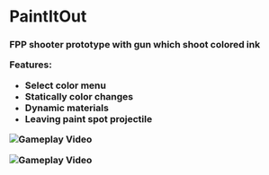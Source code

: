 # PaintItOut

<h3> FPP shooter prototype with gun which shoot colored ink

Features:
- Select color menu
- Statically color changes
- Dynamic materials
- Leaving paint spot projectile


![Gameplay Video](https://github.com/apokrif6/apokrif6.github.io/blob/main/assets/github/paintitout_gif2.gif)

![Gameplay Video](https://github.com/apokrif6/apokrif6.github.io/blob/main/assets/github/paintitout_gif1.gif)
